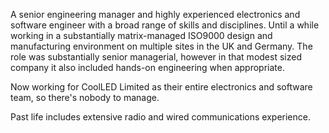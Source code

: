 A senior engineering manager and highly experienced electronics and software engineer with a broad range of skills and disciplines. Until a while working in a substantially matrix-managed ISO9000 design and manufacturing environment on multiple sites in the UK and Germany. The role was substantially senior managerial, however in that modest sized company it also included hands-on engineering when appropriate.

Now working for CoolLED Limited as their entire electronics and software team, so there's nobody to manage.

Past life includes extensive radio and wired communications experience.
